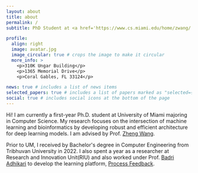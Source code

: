 ```yaml
---
layout: about
title: about
permalink: /
subtitle: PhD Student at <a href='https://www.cs.miami.edu/home/zwang/'>Dr. Wang's Lab, University of Miami</a>.

profile:
  align: right
  image: avatar.jpg
  image_circular: true # crops the image to make it circular
  more_info: >
    <p>310K Ungar Building</p>
    <p>1365 Memorial Drive</p>
    <p>Coral Gables, FL 33124</p>

news: true # includes a list of news items
selected_papers: true # includes a list of papers marked as "selected={true}"
social: true # includes social icons at the bottom of the page
---
```


Hi! I am currently a first-year Ph.D. student at University of Miami majoring in Computer Science. My research focuses on the intersection of machine learning and bioinformatics by developing robust and efficient architecture for deep learning models. I am advised by Prof. [Zheng Wang](https://people.miami.edu/profile/6055356a6dc48ef8c5914e7ddc89de64).

Prior to UM, I received by Bachelor's degree in Computer Engineering from Tribhuvan University in 2022. I also spent a year as a researcher at Research and Innovation Unit(RIU) and also worked under Prof. [Badri Adhikari](https://www.umsl.edu/cmpsci/about/People/Faculty/BadriAdhikari/index.html) to develop the learning platform, [Process Feedback](https://processfeedback.com/).

